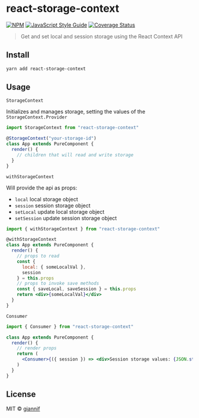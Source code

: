 # react-storage-context

[![NPM](https://img.shields.io/npm/v/react-storage-context.svg)](https://www.npmjs.com/package/react-storage-context) [![JavaScript Style Guide](https://img.shields.io/badge/code_style-standard-brightgreen.svg)](https://standardjs.com)
[![Coverage Status](https://coveralls.io/repos/github/giannif/react-storage-context/badge.svg?branch=master)](https://coveralls.io/github/giannif/react-storage-context?branch=master)

> Get and set local and session storage using the React Context API

## Install

```bash
yarn add react-storage-context
```

## Usage

`StorageContext`

Initializes and manages storage, setting the values of the `StorageContext.Provider`

```jsx
import StorageContext from "react-storage-context"

@StorageContext("your-storage-id")
class App extends PureComponent {
  render() {
    // children that will read and write storage
  }
}
```

`withStorageContext`

Will provide the api as props:

* `local` local storage object
* `session` session storage object
* `setLocal` update local storage object
* `setSession` update session storage object

```jsx
import { withStorageContext } from "react-storage-context"

@withStorageContext
class App extends PureComponent {
  render() {
    // props to read
    const {
      local: { someLocalVal },
      session
    } = this.props
    // props to invoke save methods
    const { saveLocal, saveSession } = this.props
    return <div>{someLocalVal}</div>
  }
}
```

`Consumer`

```jsx
import { Consumer } from "react-storage-context"

class App extends PureComponent {
  render() {
    // render props
    return (
      <Consumer>{({ session }) => <div>Session storage values: {JSON.stringify(session, undefined, 4)}</div>}</Consumer>
    )
  }
}
```

## License

MIT © [giannif](https://github.com/giannif)
